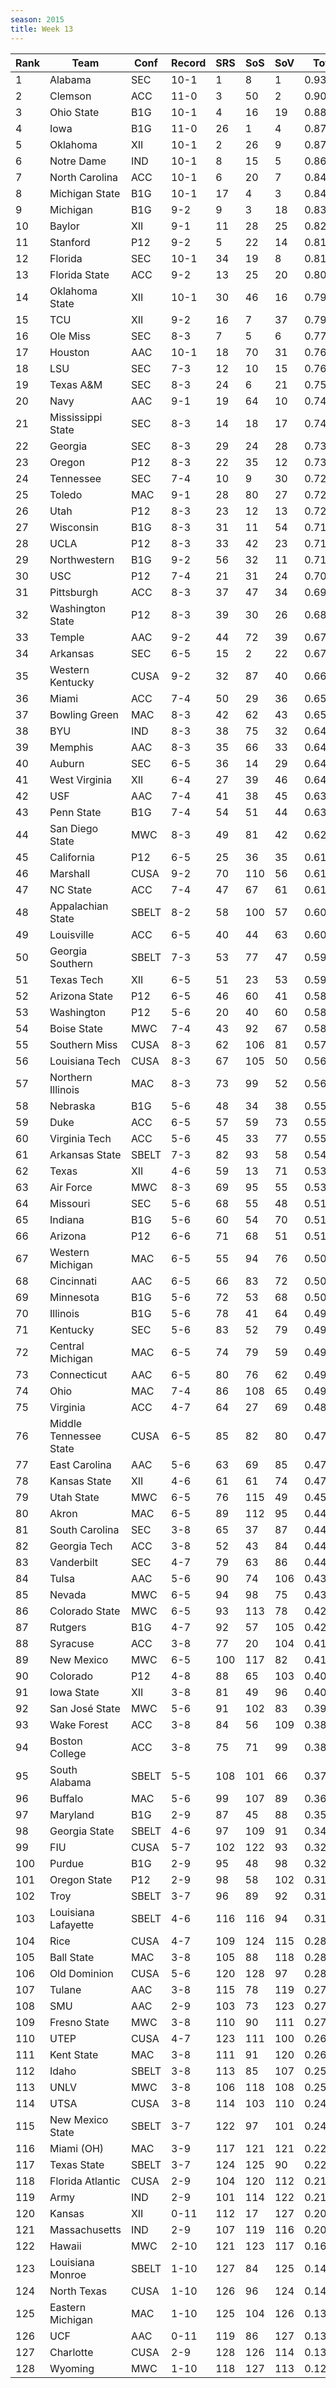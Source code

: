 ```yaml
---
season: 2015
title: Week 13
---
```

<table class="display"><thead><tr><th>Rank</th><th>Team</th><th>Conf</th><th>Record</th><th>SRS</th><th>SoS</th><th>SoV</th><th>Total</th></tr></thead><tbody>
<tr><td>1</td><td>Alabama</td><td>SEC</td><td>10-1</td><td>1</td><td>8</td><td>1</td><td>0.93256</td></tr>
<tr><td>2</td><td>Clemson</td><td>ACC</td><td>11-0</td><td>3</td><td>50</td><td>2</td><td>0.90946</td></tr>
<tr><td>3</td><td>Ohio State</td><td>B1G</td><td>10-1</td><td>4</td><td>16</td><td>19</td><td>0.88821</td></tr>
<tr><td>4</td><td>Iowa</td><td>B1G</td><td>11-0</td><td>26</td><td>1</td><td>4</td><td>0.87963</td></tr>
<tr><td>5</td><td>Oklahoma</td><td>XII</td><td>10-1</td><td>2</td><td>26</td><td>9</td><td>0.87096</td></tr>
<tr><td>6</td><td>Notre Dame</td><td>IND</td><td>10-1</td><td>8</td><td>15</td><td>5</td><td>0.86494</td></tr>
<tr><td>7</td><td>North Carolina</td><td>ACC</td><td>10-1</td><td>6</td><td>20</td><td>7</td><td>0.84826</td></tr>
<tr><td>8</td><td>Michigan State</td><td>B1G</td><td>10-1</td><td>17</td><td>4</td><td>3</td><td>0.84679</td></tr>
<tr><td>9</td><td>Michigan</td><td>B1G</td><td>9-2</td><td>9</td><td>3</td><td>18</td><td>0.83354</td></tr>
<tr><td>10</td><td>Baylor</td><td>XII</td><td>9-1</td><td>11</td><td>28</td><td>25</td><td>0.82924</td></tr>
<tr><td>11</td><td>Stanford</td><td>P12</td><td>9-2</td><td>5</td><td>22</td><td>14</td><td>0.81842</td></tr>
<tr><td>12</td><td>Florida</td><td>SEC</td><td>10-1</td><td>34</td><td>19</td><td>8</td><td>0.81635</td></tr>
<tr><td>13</td><td>Florida State</td><td>ACC</td><td>9-2</td><td>13</td><td>25</td><td>20</td><td>0.80768</td></tr>
<tr><td>14</td><td>Oklahoma State</td><td>XII</td><td>10-1</td><td>30</td><td>46</td><td>16</td><td>0.79334</td></tr>
<tr><td>15</td><td>TCU</td><td>XII</td><td>9-2</td><td>16</td><td>7</td><td>37</td><td>0.79117</td></tr>
<tr><td>16</td><td>Ole Miss</td><td>SEC</td><td>8-3</td><td>7</td><td>5</td><td>6</td><td>0.77805</td></tr>
<tr><td>17</td><td>Houston</td><td>AAC</td><td>10-1</td><td>18</td><td>70</td><td>31</td><td>0.76969</td></tr>
<tr><td>18</td><td>LSU</td><td>SEC</td><td>7-3</td><td>12</td><td>10</td><td>15</td><td>0.76401</td></tr>
<tr><td>19</td><td>Texas A&M</td><td>SEC</td><td>8-3</td><td>24</td><td>6</td><td>21</td><td>0.75337</td></tr>
<tr><td>20</td><td>Navy</td><td>AAC</td><td>9-1</td><td>19</td><td>64</td><td>10</td><td>0.74790</td></tr>
<tr><td>21</td><td>Mississippi State</td><td>SEC</td><td>8-3</td><td>14</td><td>18</td><td>17</td><td>0.74253</td></tr>
<tr><td>22</td><td>Georgia</td><td>SEC</td><td>8-3</td><td>29</td><td>24</td><td>28</td><td>0.73618</td></tr>
<tr><td>23</td><td>Oregon</td><td>P12</td><td>8-3</td><td>22</td><td>35</td><td>12</td><td>0.73061</td></tr>
<tr><td>24</td><td>Tennessee</td><td>SEC</td><td>7-4</td><td>10</td><td>9</td><td>30</td><td>0.72978</td></tr>
<tr><td>25</td><td>Toledo</td><td>MAC</td><td>9-1</td><td>28</td><td>80</td><td>27</td><td>0.72387</td></tr>
<tr><td>26</td><td>Utah</td><td>P12</td><td>8-3</td><td>23</td><td>12</td><td>13</td><td>0.72012</td></tr>
<tr><td>27</td><td>Wisconsin</td><td>B1G</td><td>8-3</td><td>31</td><td>11</td><td>54</td><td>0.71982</td></tr>
<tr><td>28</td><td>UCLA</td><td>P12</td><td>8-3</td><td>33</td><td>42</td><td>23</td><td>0.71804</td></tr>
<tr><td>29</td><td>Northwestern</td><td>B1G</td><td>9-2</td><td>56</td><td>32</td><td>11</td><td>0.71542</td></tr>
<tr><td>30</td><td>USC</td><td>P12</td><td>7-4</td><td>21</td><td>31</td><td>24</td><td>0.70769</td></tr>
<tr><td>31</td><td>Pittsburgh</td><td>ACC</td><td>8-3</td><td>37</td><td>47</td><td>34</td><td>0.69312</td></tr>
<tr><td>32</td><td>Washington State</td><td>P12</td><td>8-3</td><td>39</td><td>30</td><td>26</td><td>0.68738</td></tr>
<tr><td>33</td><td>Temple</td><td>AAC</td><td>9-2</td><td>44</td><td>72</td><td>39</td><td>0.67961</td></tr>
<tr><td>34</td><td>Arkansas</td><td>SEC</td><td>6-5</td><td>15</td><td>2</td><td>22</td><td>0.67379</td></tr>
<tr><td>35</td><td>Western Kentucky</td><td>CUSA</td><td>9-2</td><td>32</td><td>87</td><td>40</td><td>0.66703</td></tr>
<tr><td>36</td><td>Miami</td><td>ACC</td><td>7-4</td><td>50</td><td>29</td><td>36</td><td>0.65504</td></tr>
<tr><td>37</td><td>Bowling Green</td><td>MAC</td><td>8-3</td><td>42</td><td>62</td><td>43</td><td>0.65145</td></tr>
<tr><td>38</td><td>BYU</td><td>IND</td><td>8-3</td><td>38</td><td>75</td><td>32</td><td>0.64654</td></tr>
<tr><td>39</td><td>Memphis</td><td>AAC</td><td>8-3</td><td>35</td><td>66</td><td>33</td><td>0.64579</td></tr>
<tr><td>40</td><td>Auburn</td><td>SEC</td><td>6-5</td><td>36</td><td>14</td><td>29</td><td>0.64576</td></tr>
<tr><td>41</td><td>West Virginia</td><td>XII</td><td>6-4</td><td>27</td><td>39</td><td>46</td><td>0.64058</td></tr>
<tr><td>42</td><td>USF</td><td>AAC</td><td>7-4</td><td>41</td><td>38</td><td>45</td><td>0.63868</td></tr>
<tr><td>43</td><td>Penn State</td><td>B1G</td><td>7-4</td><td>54</td><td>51</td><td>44</td><td>0.63460</td></tr>
<tr><td>44</td><td>San Diego State</td><td>MWC</td><td>8-3</td><td>49</td><td>81</td><td>42</td><td>0.62457</td></tr>
<tr><td>45</td><td>California</td><td>P12</td><td>6-5</td><td>25</td><td>36</td><td>35</td><td>0.61796</td></tr>
<tr><td>46</td><td>Marshall</td><td>CUSA</td><td>9-2</td><td>70</td><td>110</td><td>56</td><td>0.61723</td></tr>
<tr><td>47</td><td>NC State</td><td>ACC</td><td>7-4</td><td>47</td><td>67</td><td>61</td><td>0.61321</td></tr>
<tr><td>48</td><td>Appalachian State</td><td>SBELT</td><td>8-2</td><td>58</td><td>100</td><td>57</td><td>0.60721</td></tr>
<tr><td>49</td><td>Louisville</td><td>ACC</td><td>6-5</td><td>40</td><td>44</td><td>63</td><td>0.60347</td></tr>
<tr><td>50</td><td>Georgia Southern</td><td>SBELT</td><td>7-3</td><td>53</td><td>77</td><td>47</td><td>0.59688</td></tr>
<tr><td>51</td><td>Texas Tech</td><td>XII</td><td>6-5</td><td>51</td><td>23</td><td>53</td><td>0.59571</td></tr>
<tr><td>52</td><td>Arizona State</td><td>P12</td><td>6-5</td><td>46</td><td>60</td><td>41</td><td>0.58861</td></tr>
<tr><td>53</td><td>Washington</td><td>P12</td><td>5-6</td><td>20</td><td>40</td><td>60</td><td>0.58567</td></tr>
<tr><td>54</td><td>Boise State</td><td>MWC</td><td>7-4</td><td>43</td><td>92</td><td>67</td><td>0.58315</td></tr>
<tr><td>55</td><td>Southern Miss</td><td>CUSA</td><td>8-3</td><td>62</td><td>106</td><td>81</td><td>0.57908</td></tr>
<tr><td>56</td><td>Louisiana Tech</td><td>CUSA</td><td>8-3</td><td>67</td><td>105</td><td>50</td><td>0.56945</td></tr>
<tr><td>57</td><td>Northern Illinois</td><td>MAC</td><td>8-3</td><td>73</td><td>99</td><td>52</td><td>0.56824</td></tr>
<tr><td>58</td><td>Nebraska</td><td>B1G</td><td>5-6</td><td>48</td><td>34</td><td>38</td><td>0.55950</td></tr>
<tr><td>59</td><td>Duke</td><td>ACC</td><td>6-5</td><td>57</td><td>59</td><td>73</td><td>0.55744</td></tr>
<tr><td>60</td><td>Virginia Tech</td><td>ACC</td><td>5-6</td><td>45</td><td>33</td><td>77</td><td>0.55726</td></tr>
<tr><td>61</td><td>Arkansas State</td><td>SBELT</td><td>7-3</td><td>82</td><td>93</td><td>58</td><td>0.54813</td></tr>
<tr><td>62</td><td>Texas</td><td>XII</td><td>4-6</td><td>59</td><td>13</td><td>71</td><td>0.53761</td></tr>
<tr><td>63</td><td>Air Force</td><td>MWC</td><td>8-3</td><td>69</td><td>95</td><td>55</td><td>0.53690</td></tr>
<tr><td>64</td><td>Missouri</td><td>SEC</td><td>5-6</td><td>68</td><td>55</td><td>48</td><td>0.51473</td></tr>
<tr><td>65</td><td>Indiana</td><td>B1G</td><td>5-6</td><td>60</td><td>54</td><td>70</td><td>0.51407</td></tr>
<tr><td>66</td><td>Arizona</td><td>P12</td><td>6-6</td><td>71</td><td>68</td><td>51</td><td>0.51401</td></tr>
<tr><td>67</td><td>Western Michigan</td><td>MAC</td><td>6-5</td><td>55</td><td>94</td><td>76</td><td>0.50562</td></tr>
<tr><td>68</td><td>Cincinnati</td><td>AAC</td><td>6-5</td><td>66</td><td>83</td><td>72</td><td>0.50469</td></tr>
<tr><td>69</td><td>Minnesota</td><td>B1G</td><td>5-6</td><td>72</td><td>53</td><td>68</td><td>0.50021</td></tr>
<tr><td>70</td><td>Illinois</td><td>B1G</td><td>5-6</td><td>78</td><td>41</td><td>64</td><td>0.49956</td></tr>
<tr><td>71</td><td>Kentucky</td><td>SEC</td><td>5-6</td><td>83</td><td>52</td><td>79</td><td>0.49717</td></tr>
<tr><td>72</td><td>Central Michigan</td><td>MAC</td><td>6-5</td><td>74</td><td>79</td><td>59</td><td>0.49340</td></tr>
<tr><td>73</td><td>Connecticut</td><td>AAC</td><td>6-5</td><td>80</td><td>76</td><td>62</td><td>0.49197</td></tr>
<tr><td>74</td><td>Ohio</td><td>MAC</td><td>7-4</td><td>86</td><td>108</td><td>65</td><td>0.49022</td></tr>
<tr><td>75</td><td>Virginia</td><td>ACC</td><td>4-7</td><td>64</td><td>27</td><td>69</td><td>0.48885</td></tr>
<tr><td>76</td><td>Middle Tennessee State</td><td>CUSA</td><td>6-5</td><td>85</td><td>82</td><td>80</td><td>0.47626</td></tr>
<tr><td>77</td><td>East Carolina</td><td>AAC</td><td>5-6</td><td>63</td><td>69</td><td>85</td><td>0.47446</td></tr>
<tr><td>78</td><td>Kansas State</td><td>XII</td><td>4-6</td><td>61</td><td>61</td><td>74</td><td>0.47161</td></tr>
<tr><td>79</td><td>Utah State</td><td>MWC</td><td>6-5</td><td>76</td><td>115</td><td>49</td><td>0.45932</td></tr>
<tr><td>80</td><td>Akron</td><td>MAC</td><td>6-5</td><td>89</td><td>112</td><td>95</td><td>0.44801</td></tr>
<tr><td>81</td><td>South Carolina</td><td>SEC</td><td>3-8</td><td>65</td><td>37</td><td>87</td><td>0.44618</td></tr>
<tr><td>82</td><td>Georgia Tech</td><td>ACC</td><td>3-8</td><td>52</td><td>43</td><td>84</td><td>0.44381</td></tr>
<tr><td>83</td><td>Vanderbilt</td><td>SEC</td><td>4-7</td><td>79</td><td>63</td><td>86</td><td>0.44090</td></tr>
<tr><td>84</td><td>Tulsa</td><td>AAC</td><td>5-6</td><td>90</td><td>74</td><td>106</td><td>0.43787</td></tr>
<tr><td>85</td><td>Nevada</td><td>MWC</td><td>6-5</td><td>94</td><td>98</td><td>75</td><td>0.43556</td></tr>
<tr><td>86</td><td>Colorado State</td><td>MWC</td><td>6-5</td><td>93</td><td>113</td><td>78</td><td>0.42961</td></tr>
<tr><td>87</td><td>Rutgers</td><td>B1G</td><td>4-7</td><td>92</td><td>57</td><td>105</td><td>0.42751</td></tr>
<tr><td>88</td><td>Syracuse</td><td>ACC</td><td>3-8</td><td>77</td><td>20</td><td>104</td><td>0.41719</td></tr>
<tr><td>89</td><td>New Mexico</td><td>MWC</td><td>6-5</td><td>100</td><td>117</td><td>82</td><td>0.41131</td></tr>
<tr><td>90</td><td>Colorado</td><td>P12</td><td>4-8</td><td>88</td><td>65</td><td>103</td><td>0.40496</td></tr>
<tr><td>91</td><td>Iowa State</td><td>XII</td><td>3-8</td><td>81</td><td>49</td><td>96</td><td>0.40368</td></tr>
<tr><td>92</td><td>San José State</td><td>MWC</td><td>5-6</td><td>91</td><td>102</td><td>83</td><td>0.39696</td></tr>
<tr><td>93</td><td>Wake Forest</td><td>ACC</td><td>3-8</td><td>84</td><td>56</td><td>109</td><td>0.38905</td></tr>
<tr><td>94</td><td>Boston College</td><td>ACC</td><td>3-8</td><td>75</td><td>71</td><td>99</td><td>0.38608</td></tr>
<tr><td>95</td><td>South Alabama</td><td>SBELT</td><td>5-5</td><td>108</td><td>101</td><td>66</td><td>0.37309</td></tr>
<tr><td>96</td><td>Buffalo</td><td>MAC</td><td>5-6</td><td>99</td><td>107</td><td>89</td><td>0.36885</td></tr>
<tr><td>97</td><td>Maryland</td><td>B1G</td><td>2-9</td><td>87</td><td>45</td><td>88</td><td>0.35994</td></tr>
<tr><td>98</td><td>Georgia State</td><td>SBELT</td><td>4-6</td><td>97</td><td>109</td><td>91</td><td>0.34429</td></tr>
<tr><td>99</td><td>FIU</td><td>CUSA</td><td>5-7</td><td>102</td><td>122</td><td>93</td><td>0.32830</td></tr>
<tr><td>100</td><td>Purdue</td><td>B1G</td><td>2-9</td><td>95</td><td>48</td><td>98</td><td>0.32734</td></tr>
<tr><td>101</td><td>Oregon State</td><td>P12</td><td>2-9</td><td>98</td><td>58</td><td>102</td><td>0.31469</td></tr>
<tr><td>102</td><td>Troy</td><td>SBELT</td><td>3-7</td><td>96</td><td>89</td><td>92</td><td>0.31424</td></tr>
<tr><td>103</td><td>Louisiana Lafayette</td><td>SBELT</td><td>4-6</td><td>116</td><td>116</td><td>94</td><td>0.31273</td></tr>
<tr><td>104</td><td>Rice</td><td>CUSA</td><td>4-7</td><td>109</td><td>124</td><td>115</td><td>0.28318</td></tr>
<tr><td>105</td><td>Ball State</td><td>MAC</td><td>3-8</td><td>105</td><td>88</td><td>118</td><td>0.28226</td></tr>
<tr><td>106</td><td>Old Dominion</td><td>CUSA</td><td>5-6</td><td>120</td><td>128</td><td>97</td><td>0.28058</td></tr>
<tr><td>107</td><td>Tulane</td><td>AAC</td><td>3-8</td><td>115</td><td>78</td><td>119</td><td>0.27974</td></tr>
<tr><td>108</td><td>SMU</td><td>AAC</td><td>2-9</td><td>103</td><td>73</td><td>123</td><td>0.27238</td></tr>
<tr><td>109</td><td>Fresno State</td><td>MWC</td><td>3-8</td><td>110</td><td>90</td><td>111</td><td>0.27221</td></tr>
<tr><td>110</td><td>UTEP</td><td>CUSA</td><td>4-7</td><td>123</td><td>111</td><td>100</td><td>0.26239</td></tr>
<tr><td>111</td><td>Kent State</td><td>MAC</td><td>3-8</td><td>111</td><td>91</td><td>120</td><td>0.26113</td></tr>
<tr><td>112</td><td>Idaho</td><td>SBELT</td><td>3-8</td><td>113</td><td>85</td><td>107</td><td>0.25628</td></tr>
<tr><td>113</td><td>UNLV</td><td>MWC</td><td>3-8</td><td>106</td><td>118</td><td>108</td><td>0.25191</td></tr>
<tr><td>114</td><td>UTSA</td><td>CUSA</td><td>3-8</td><td>114</td><td>103</td><td>110</td><td>0.24907</td></tr>
<tr><td>115</td><td>New Mexico State</td><td>SBELT</td><td>3-7</td><td>122</td><td>97</td><td>101</td><td>0.24239</td></tr>
<tr><td>116</td><td>Miami (OH)</td><td>MAC</td><td>3-9</td><td>117</td><td>121</td><td>121</td><td>0.22567</td></tr>
<tr><td>117</td><td>Texas State</td><td>SBELT</td><td>3-7</td><td>124</td><td>125</td><td>90</td><td>0.22399</td></tr>
<tr><td>118</td><td>Florida Atlantic</td><td>CUSA</td><td>2-9</td><td>104</td><td>120</td><td>112</td><td>0.21387</td></tr>
<tr><td>119</td><td>Army</td><td>IND</td><td>2-9</td><td>101</td><td>114</td><td>122</td><td>0.21212</td></tr>
<tr><td>120</td><td>Kansas</td><td>XII</td><td>0-11</td><td>112</td><td>17</td><td>127</td><td>0.20542</td></tr>
<tr><td>121</td><td>Massachusetts</td><td>IND</td><td>2-9</td><td>107</td><td>119</td><td>116</td><td>0.20521</td></tr>
<tr><td>122</td><td>Hawaii</td><td>MWC</td><td>2-10</td><td>121</td><td>123</td><td>117</td><td>0.16664</td></tr>
<tr><td>123</td><td>Louisiana Monroe</td><td>SBELT</td><td>1-10</td><td>127</td><td>84</td><td>125</td><td>0.14200</td></tr>
<tr><td>124</td><td>North Texas</td><td>CUSA</td><td>1-10</td><td>126</td><td>96</td><td>124</td><td>0.14068</td></tr>
<tr><td>125</td><td>Eastern Michigan</td><td>MAC</td><td>1-10</td><td>125</td><td>104</td><td>126</td><td>0.13719</td></tr>
<tr><td>126</td><td>UCF</td><td>AAC</td><td>0-11</td><td>119</td><td>86</td><td>127</td><td>0.13520</td></tr>
<tr><td>127</td><td>Charlotte</td><td>CUSA</td><td>2-9</td><td>128</td><td>126</td><td>114</td><td>0.13323</td></tr>
<tr><td>128</td><td>Wyoming</td><td>MWC</td><td>1-10</td><td>118</td><td>127</td><td>113</td><td>0.12218</td></tr>
</tbody></table>
